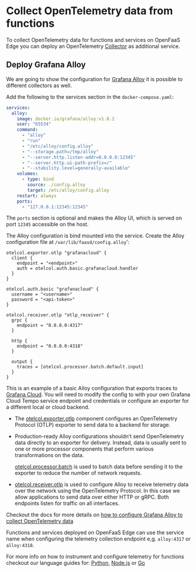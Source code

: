 # Collect OpenTelemetry data from functions

To collect OpenTelemetry data for functions and services on OpenFaaS Edge you can deploy an OpenTelemetry [Collector](https://opentelemetry.io/docs/collector/) as additional service.

## Deploy Grafana Alloy

We are going to show the configuration for [Grafana Alloy](https://grafana.com/oss/alloy-opentelemetry-collector/) it is possible to different collectors as well.

Add the following to the services section in the `docker-compose.yaml`:

```yaml
services:
  alloy:
    image: docker.io/grafana/alloy:v1.8.2
    user: "65534"
    command:
      - "alloy"
      - "run"
      - "/etc/alloy/config.alloy"
      - "--storage.path=/tmp/alloy"
      - "--server.http.listen-addr=0.0.0.0:12345"
      - "--server.http.ui-path-prefix=/"
      - "--stability.level=generally-available"
    volumes:
      - type: bind
        source: ./config.alloy
        target: /etc/alloy/config.alloy
    restart: always
    ports:
      - "127.0.0.1:12345:12345"
```

The `ports` section is optional and makes the Alloy UI, which is served on port `12345` accessible on the host.

The Alloy configuration is bind mounted into the service. Create the Alloy configuration file at `/var/lib/faasd/config.alloy`':

``` 
otelcol.exporter.otlp "grafanacloud" {
  client {
    endpoint = "<endpoint>"
    auth = otelcol.auth.basic.grafanacloud.handler
  }
}

otelcol.auth.basic "grafanacloud" {
  username = "<username>"
  password = "<api-token>"
}

otelcol.receiver.otlp "otlp_receiver" {
  grpc {
    endpoint = "0.0.0.0:4317"
  }

  http {
    endpoint = "0.0.0.0:4318"
  }

  output {
    traces = [otelcol.processor.batch.default.input]
  }
}
```

This is an example of a basic Alloy configuration that exports traces to [Grafana Cloud](https://grafana.com/products/cloud/). You will need to modify the config to with your own Grafana Cloud Tempo service endpoint and credentials or configure an exporter for a different local or cloud backend.

- The [otelcol.exporter.otlp](https://grafana.com/docs/alloy/latest/reference/components/otelcol/otelcol.exporter.otlp/) component configures an OpenTelemetry Protocol (OTLP) exporter to send data to a backend for storage.

- Production-ready Alloy configurations shouldn’t send OpenTelemetry data directly to an exporter for delivery. Instead, data is usually sent to one or more processor components that perform various transformations on the data.

    [otelcol.processor.batch](https://grafana.com/docs/alloy/latest/reference/components/otelcol/otelcol.processor.batch/) is used to batch data before sending it to the exporter to reduce the number of network requests.

- [otelcol.receiver.otlp](https://grafana.com/docs/alloy/latest/reference/components/otelcol/otelcol.receiver.otlp/) is used to configure Alloy to receive telemetry data over the network using the OpenTelemetry Protocol. In this case we allow applications to send data over either HTTP or gRPC. Both endpoints listen for traffic on all interfaces.

Checkout the docs for more details on [how to configure Grafana Alloy to collect OpenTelemetry data](https://grafana.com/docs/alloy/latest/collect/opentelemetry-data/)

Functions and services deployed on OpenFaaS Edge can use the service name when configuring the telemetry collection endpoint e,g. `alloy:4317` or `alloy:4318`. 

For more info on how to instrument and configure telemetry for functions checkout our language guides for: [Python](/languages/python/#opentelemetry-zero-code-instrumentation), [Node.js](/languages/node/#opentelemetry-zero-code-instrumentation) or [Go](/languages/go/#opentelemetry-instrumentation)